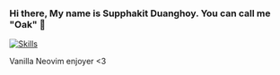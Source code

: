 ### Hi there, My name is Supphakit Duanghoy. You can call me "Oak" 👋

[![Skills](https://skillicons.dev/icons?i=neovim,debian,linux,windows,bash,html,css)](https://skillicons.dev)

Vanilla Neovim enjoyer <3
